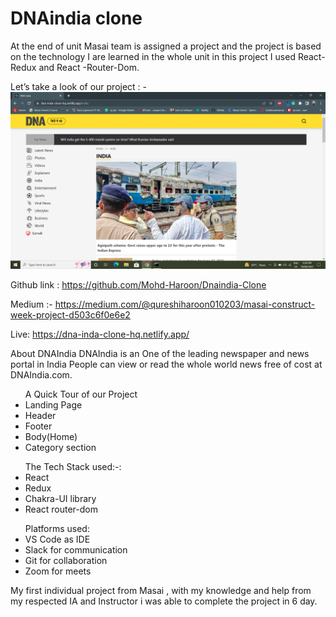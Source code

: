 # DNAindia clone
At the end of unit Masai team is assigned a project and the project is based on the technology I are learned in the whole unit in this project I used React- Redux and React -Router-Dom.


Let’s take a look of our project : -
![image](https://github.com/Mohd-Haroon/Dnaindia-Clone/blob/main/dnaindia-clone/Screenshot%20(1413).png)


Github link : https://github.com/Mohd-Haroon/Dnaindia-Clone


Medium :- https://medium.com/@qureshiharoon010203/masai-construct-week-project-d503c6f0e6e2


Live: https://dna-inda-clone-hq.netlify.app/

About DNAIndia 
DNAIndia is an One of the leading newspaper and news portal in India
People can view or read the whole world news free of cost at DNAIndia.com.

<ul>
A Quick Tour of our Project
  <li>Landing Page</li>
   <li>Header</li>
  <li>Footer</li>
  <li>Body(Home)</li> 
  <li>Category section</li>
</ul>
<p></p>

<ul>The Tech Stack used:-:
  <li>React</li>
  <li>Redux</li> 
  <li>Chakra-UI library</li>
  <li>React router-dom</li>
</ul>

<ul>Platforms used:
  <li>VS Code as IDE</li>
   <li>Slack for communication</li> 
  <li>Git for collaboration</li> 
  <li>Zoom for meets</li>
</ul>

My first individual project from Masai , with my knowledge and help from my respected IA and Instructor i was able to complete the project in 6 day.

